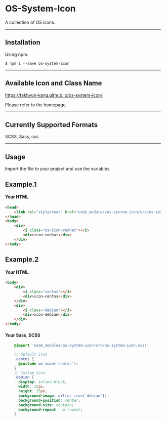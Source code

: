 # OS-System-Icon
A collection of OS icons.

-----------------------------

## Installation
Using npm:

    $ npm i --save os-system-icon
------------------------------
## Available Icon and Class Name
https://takhyun-kang.github.io/os-system-icon/

Please refer to the homepage.

-----------------------------
## Currently Supported Formats
SCSS, Sass, css

------------------------------
## Usage
Import the file to your project and use the variables.

## Example.1
#### Your HTML
````html
<head>
    <link rel="stylesheet" href="node_modules/os-system-icon/src/os-system-icon.css">
</head>
<body>
    <div>
        <i class="os-icon-redhat"></i>
        <div>icon-redhat</div>
    </div>
</body>
````
## Example.2
#### Your HTML
````html
<body>
    <div>
        <i class="centos"></i>
        <div>icon-centos</div>
    </div>
    <div>
        <i class="debian"></i>
        <div>icon-debian</div>
    </div>
</body>
````
#### Your Sass, SCSS
````scss
    @import 'node_modules/os-system-icon/src/os-system-icon.scss';

    // Default icon
    .centos {
      @include os-icon('centos');
    }
    // Custom icon
    .debian {
      display: inline-block;
      width: 35px;
      height: 35px;
      background-image: url(os-icon('debian'));
      background-position: center;
      background-size: contain;
      background-repeat: no-repeat;
    }
````

